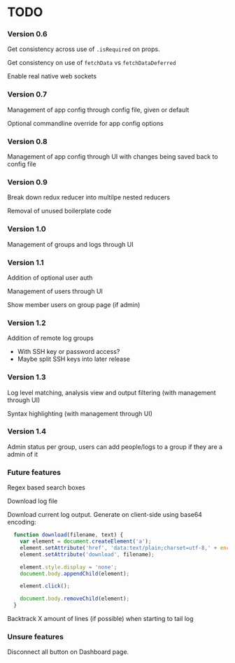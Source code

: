 # TODO

### Version 0.6

Get consistency across use of `.isRequired` on props.

Get consistency on use of `fetchData` vs `fetchDataDeferred`

Enable real native web sockets

### Version 0.7

Management of app config through config file, given or default

Optional commandline override for app config options

### Version 0.8

Management of app config through UI with changes being saved back to config file

### Version 0.9

Break down redux reducer into multilpe nested reducers

Removal of unused boilerplate code

### Version 1.0

Management of groups and logs through UI

### Version 1.1

Addition of optional user auth

Management of users through UI

Show member users on group page (if admin)

### Version 1.2

Addition of remote log groups
 - With SSH key or password access?
 - Maybe split SSH keys into later release

### Version 1.3

Log level matching, analysis view and output filtering (with management through UI)

Syntax highlighting (with management through UI)

### Version 1.4

Admin status per group, users can add people/logs to a group if they are a admin of it

### Future features

Regex based search boxes

Download log file

Download current log output. Generate on client-side using base64 encoding:
```javascript
  function download(filename, text) {
    var element = document.createElement('a');
    element.setAttribute('href', 'data:text/plain;charset=utf-8,' + encodeURIComponent(text));
    element.setAttribute('download', filename);

    element.style.display = 'none';
    document.body.appendChild(element);

    element.click();

    document.body.removeChild(element);
  }
```

Backtrack X amount of lines (if possible) when starting to tail log

### Unsure features

Disconnect all button on Dashboard page.
